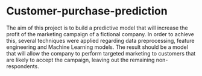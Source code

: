 # Customer-purchase-prediction

The aim of this project is to build a predictive model that will increase the profit of the marketing campaign of a fictional company. In order to achieve this, several techniques were applied regarding data preprocessing, feature engineering and Machine Learning models. The result should be a model that will allow the company to perform targeted marketing to customers that are likely to accept the campaign, leaving out the remaining non-respondents.
